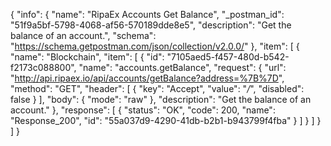 {
  "info": {
    "name": "RipaEx Accounts Get Balance",
    "_postman_id": "51f9a5bf-5798-4068-af56-570189dde8e5",
    "description": "Get the balance of an account.",
    "schema": "https://schema.getpostman.com/json/collection/v2.0.0/"
  },
  "item": [
    {
      "name": "Blockchain",
      "item": [
        {
          "id": "7105aed5-f457-480d-b542-f2173c088800",
          "name": "accounts.getBalance",
          "request": {
            "url": "http://api.ripaex.io/api/accounts/getBalance?address=%7B%7D",
            "method": "GET",
            "header": [
              {
                "key": "Accept",
                "value": "*/*",
                "disabled": false
              }
            ],
            "body": {
              "mode": "raw"
            },
            "description": "Get the balance of an account."
          },
          "response": [
            {
              "status": "OK",
              "code": 200,
              "name": "Response_200",
              "id": "55a037d9-4290-41db-b2b1-b943799f4fba"
            }
          ]
        }
      ]
    }
  ]
}